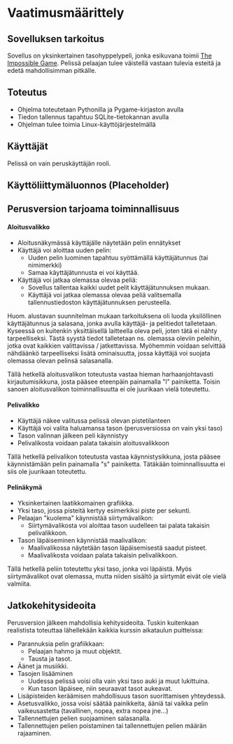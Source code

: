 # Vaatimusmäärittely

## Sovelluksen tarkoitus

Sovellus on yksinkertainen tasohyppelypeli, jonka esikuvana toimii [The Impossible Game](https://impossible.game/). Pelissä pelaajan tulee väistellä vastaan tulevia esteitä ja edetä mahdollisimman pitkälle.

## Toteutus

- Ohjelma toteutetaan Pythonilla ja Pygame-kirjaston avulla
- Tiedon tallennus tapahtuu SQLite-tietokannan avulla
- Ohjelman tulee toimia Linux-käyttöjärjestelmällä

## Käyttäjät

Pelissä on vain peruskäyttäjän rooli.

## Käyttöliittymäluonnos (Placeholder)

## Perusversion tarjoama toiminnallisuus

#### Aloitusvalikko

- Aloitusnäkymässä käyttäjälle näytetään pelin ennätykset
- Käyttäjä voi aloittaa uuden pelin:
    * Uuden pelin luominen tapahtuu syöttämällä käyttäjätunnus (tai nimimerkki)
    * Samaa käyttäjätunnusta ei voi käyttää.
- Käyttäjä voi jatkaa olemassa olevaa peliä:
    * Sovellus tallentaa kaikki uudet pelit käyttäjätunnuksen mukaan.
    * Käyttäjä voi jatkaa olemassa olevaa peliä valitsemalla tallennustiedoston käyttäjätunnuksen perusteella.

Huom. alustavan suunnitelman mukaan tarkoituksena oli luoda yksilöllinen käyttäjätunnus ja salasana, jonka avulla käyttäjä- ja pelitiedot talletetaan. Kyseessä on kuitenkin yksittäisellä laitteella oleva peli, joten tätä ei nähty tarpeelliseksi. Tästä syystä tiedot talletetaan ns. olemassa oleviin peleihin, jotka ovat kaikkien valittavissa / jatkettavissa. Myöhemmin voidaan selvittää nähdäänkö tarpeelliseksi lisätä ominaisuutta, jossa käyttäjä voi suojata olemassa olevan pelinsä salasanalla.

Tällä hetkellä aloitusvalikon toteutusta vastaa hieman harhaanjohtavasti kirjautumisikkuna, josta pääsee eteenpäin painamalla "l" painiketta. Toisin sanoen aloitusvalikon toiminnallisuutta ei ole juurikaan vielä toteutettu.

#### Pelivalikko

- Käyttäjä näkee valitussa pelissä olevan pistetilanteen
- Käyttäjä voi valita haluamansa tason (perusversiossa on vain yksi taso)
- Tason valinnan jälkeen peli käynnistyy
- Pelivalikosta voidaan palata takaisin aloitusvalikkoon

Tällä hetkellä pelivalikon toteutusta vastaa käynnistysikkuna, josta pääsee käynnistämään pelin painamalla "s" painiketta. Tätäkään toiminnallisuutta ei siis ole juurikaan toteutettu.

#### Pelinäkymä

- Yksinkertainen laatikkomainen grafiikka.
- Yksi taso, jossa pisteitä kertyy esimerkiksi piste per sekunti.
- Pelaajan "kuolema" käynnistää siirtymävalikon:
    * Siirtymävalikosta voi aloittaa tason uudelleen tai palata takaisin pelivalikkoon.
- Tason läpäiseminen käynnistää maalivalikon:
    * Maalivalikossa näytetään tason läpäisemisestä saadut pisteet.
    * Maalivalikosta voidaan palata takaisin pelivalikkoon.

Tällä hetkellä peliin toteutettu yksi taso, jonka voi läpäistä. Myös siirtymävalikot ovat olemassa, mutta niiden sisältö ja siirtymät eivät ole vielä valmiita.

## Jatkokehitysideoita

Perusversion jälkeen mahdollisia kehitysideoita. Tuskin kuitenkaan realistista toteuttaa lähellekään kaikkia kurssin aikataulun puitteissa:

- Parannuksia pelin grafiikkaan:
    * Pelaajan hahmo ja muut objektit.
    * Tausta ja tasot.
- Äänet ja musiikki.
- Tasojen lisääminen
    * Uudessa pelissä voisi olla vain yksi taso auki ja muut lukittuina.
    * Kun tason läpäisee, niin seuraavat tasot aukeavat.
- Lisäpisteiden keräämisen mahdollisuus tason suorittamisen yhteydessä.
- Asetusvalikko, jossa voisi säätää painikkeita, ääniä tai vaikka pelin vaikeusastetta (tavallinen, nopea, extra nopea jne...)
- Tallennettujen pelien suojaaminen salasanalla.
- Tallennettujen pelien poistaminen tai tallennettujen pelien määrän rajaaminen.